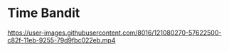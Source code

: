 # Time Bandit
  

https://user-images.githubusercontent.com/8016/121080270-57622500-c82f-11eb-9255-79d9fbc022eb.mp4


